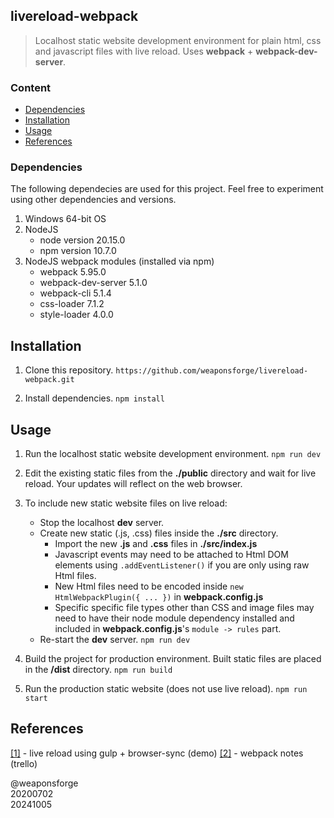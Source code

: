 ## livereload-webpack

> Localhost static website development environment for plain html, css and javascript files with live reload.
> Uses **webpack** + **webpack-dev-server**.


### Content

- [Dependencies](#dependencies)
- [Installation](#nstallation)
- [Usage](#usage)
- [References](#references)


### Dependencies

The following dependecies are used for this project. Feel free to experiment using other dependencies and versions.

1. Windows 64-bit OS
2. NodeJS
	- node version 20.15.0
	- npm version 10.7.0
3. NodeJS webpack modules (installed via npm)
	- webpack 5.95.0
	- webpack-dev-server 5.1.0
	- webpack-cli 5.1.4
	- css-loader 7.1.2
	- style-loader 4.0.0


## Installation

1. Clone this repository.
`https://github.com/weaponsforge/livereload-webpack.git`

2. Install dependencies.
`npm install`


## Usage

1. Run the localhost static website development environment.
`npm run dev`

2.  Edit the existing static files from the **./public** directory and wait for live reload. Your updates will reflect on the web browser.

3. To include new static website files on live reload:
	- Stop the localhost **dev** server.
	- Create new static (.js, .css) files inside the **./src** directory.
		- Import the new **.js** and **.css** files in **./src/index.js**
		- Javascript events may need to be attached to Html DOM elements using `.addEventListener()` if you are only using raw Html files.
		- New Html files need to be encoded inside `new HtmlWebpackPlugin({ ... })` in **webpack.config.js**
		- Specific specific file types other than CSS and image files may need to have their node module dependency installed and included in **webpack.config.js**'s `module -> rules` part.
	- Re-start the **dev** server.
`npm run dev`

4. Build the project for production environment. Built static files are placed in the **/dist** directory.
`npm run build`

5. Run the production static website (does not use live reload).
`npm run start`


## References

[[1]](https://github.com/weaponsforge/livereload-basic) - live reload using gulp + browser-sync (demo)
[[2]](https://trello.com/c/n25MYtq8) - webpack notes (trello)


@weaponsforge<br>
20200702<br>
20241005
